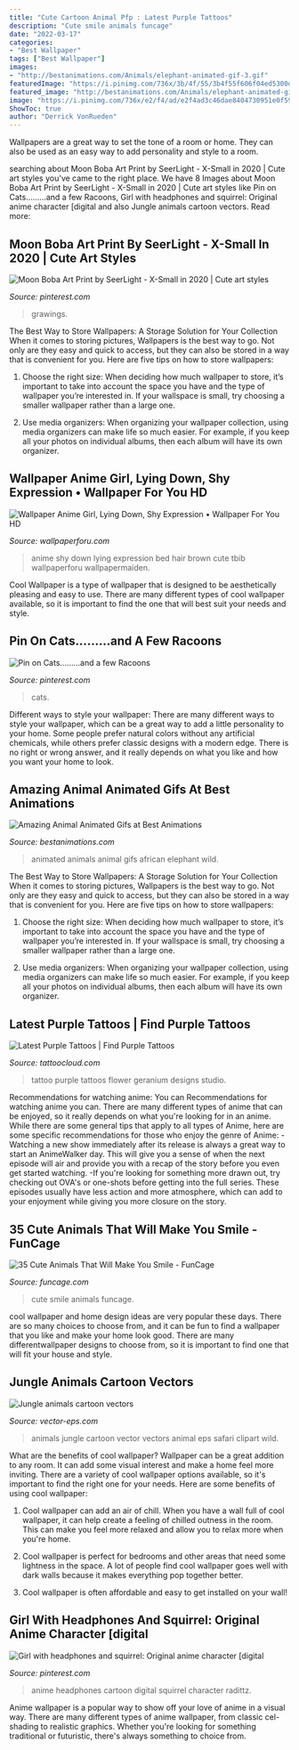 ```yaml
---
title: "Cute Cartoon Animal Pfp : Latest Purple Tattoos"
description: "Cute smile animals funcage"
date: "2022-03-17"
categories:
- "Best Wallpaper"
tags: ["Best Wallpaper"]
images:
- "http://bestanimations.com/Animals/elephant-animated-gif-3.gif"
featuredImage: "https://i.pinimg.com/736x/3b/4f/55/3b4f55f606f04ed5300d1bcf589c010e.jpg"
featured_image: "http://bestanimations.com/Animals/elephant-animated-gif-3.gif"
image: "https://i.pinimg.com/736x/e2/f4/ad/e2f4ad3c46dae8404730951e0f596263.jpg"
ShowToc: true
author: "Derrick VonRueden"
---
```



Wallpapers are a great way to set the tone of a room or home. They can also be used as an easy way to add personality and style to a room.

	

		
searching about Moon Boba Art Print by SeerLight - X-Small in 2020 | Cute art styles you've came to the right place. We have 8 Images about Moon Boba Art Print by SeerLight - X-Small in 2020 | Cute art styles like Pin on Cats.........and a few Racoons, Girl with headphones and squirrel: Original anime character [digital and also Jungle animals cartoon vectors. Read more:
		
    
## Moon Boba Art Print By SeerLight - X-Small In 2020 | Cute Art Styles

<img loading=lazy src="https://i.pinimg.com/736x/9e/e8/0e/9ee80e3ab9d79f4103f0bb3645a0e3b8.jpg" onerror="this.onerror=null;this.src='https://tse4.mm.bing.net/th?id=OIP.GQ7FkdLrWdILIFfsOAMt2AHaKX&amp;pid=15.1';" alt="Moon Boba Art Print by SeerLight - X-Small in 2020 | Cute art styles">

_Source: pinterest.com_

>grawings. 

	

The Best Way to Store Wallpapers: A Storage Solution for Your Collection
When it comes to storing pictures, Wallpapers is the best way to go. Not only are they easy and quick to access, but they can also be stored in a way that is convenient for you. Here are five tips on how to store wallpapers:
1) Choose the right size: When deciding how much wallpaper to store, it’s important to take into account the space you have and the type of wallpaper you’re interested in. If your wallspace is small, try choosing a smaller wallpaper rather than a large one.

2) Use media organizers: When organizing your wallpaper collection, using media organizers can make life so much easier. For example, if you keep all your photos on individual albums, then each album will have its own organizer.

    
## Wallpaper Anime Girl, Lying Down, Shy Expression • Wallpaper For You HD

<img loading=lazy src="https://wallpaperforu.com/wp-content/uploads/2021/02/Wallpaper-Anime-Girl-Lying-Down-Shy-Expression-Brown-Ha371680x1050.jpg" onerror="this.onerror=null;this.src='https://tse3.mm.bing.net/th?id=OIP.5nV0gBqFC5wEaozTWC2oSQHaEo&amp;pid=15.1';" alt="Wallpaper Anime Girl, Lying Down, Shy Expression • Wallpaper For You HD">

_Source: wallpaperforu.com_

>anime shy down lying expression bed hair brown cute tbib wallpaperforu wallpapermaiden. 

	

Cool Wallpaper is a type of wallpaper that is designed to be aesthetically pleasing and easy to use. There are many different types of cool wallpaper available, so it is important to find the one that will best suit your needs and style.

    
## Pin On Cats.........and A Few Racoons

<img loading=lazy src="https://i.pinimg.com/736x/3b/4f/55/3b4f55f606f04ed5300d1bcf589c010e.jpg" onerror="this.onerror=null;this.src='https://tse1.mm.bing.net/th?id=OIP.nwFzaivQmGRSvZXvBav0JQHaNJ&amp;pid=15.1';" alt="Pin on Cats.........and a few Racoons">

_Source: pinterest.com_

>cats. 

	

Different ways to style your wallpaper:
There are many different ways to style your wallpaper, which can be a great way to add a little personality to your home. Some people prefer natural colors without any artificial chemicals, while others prefer classic designs with a modern edge. There is no right or wrong answer, and it really depends on what you like and how you want your home to look.

    
## Amazing Animal Animated Gifs At Best Animations

<img loading=lazy src="http://bestanimations.com/Animals/elephant-animated-gif-3.gif" onerror="this.onerror=null;this.src='https://tse1.mm.bing.net/th?id=OIP.NEF3awGyw6Kt9y0W_Ybb-gHaEG&amp;pid=15.1';" alt="Amazing Animal Animated Gifs at Best Animations">

_Source: bestanimations.com_

>animated animals animal gifs african elephant wild. 

	

The Best Way to Store Wallpapers: A Storage Solution for Your Collection
When it comes to storing pictures, Wallpapers is the best way to go. Not only are they easy and quick to access, but they can also be stored in a way that is convenient for you. Here are five tips on how to store wallpapers:
1) Choose the right size: When deciding how much wallpaper to store, it’s important to take into account the space you have and the type of wallpaper you’re interested in. If your wallspace is small, try choosing a smaller wallpaper rather than a large one.

2) Use media organizers: When organizing your wallpaper collection, using media organizers can make life so much easier. For example, if you keep all your photos on individual albums, then each album will have its own organizer.

    
## Latest Purple Tattoos | Find Purple Tattoos

<img loading=lazy src="https://tattoocloud.com/system/images/tatties/000/110/358/web/IMG_2176.jpg?1530320269" onerror="this.onerror=null;this.src='https://tse1.mm.bing.net/th?id=OIP.p_0oI-OnTmn1j3lpdqz2ngHaJ4&amp;pid=15.1';" alt="Latest Purple Tattoos | Find Purple Tattoos">

_Source: tattoocloud.com_

>tattoo purple tattoos flower geranium designs studio. 

	

Recommendations for watching anime: You can
Recommendations for watching anime you can. There are many different types of anime that can be enjoyed, so it really depends on what you're looking for in an anime. While there are some general tips that apply to all types of Anime, here are some specific recommendations for those who enjoy the genre of Anime: 
-Watching a new show immediately after its release is always a great way to start an AnimeWalker day. This will give you a sense of when the next episode will air and provide you with a recap of the story before you even get started watching. 
-If you're looking for something more drawn out, try checking out OVA's or one-shots before getting into the full series. These episodes usually have less action and more atmosphere, which can add to your enjoyment while giving you more closure on the story.

    
## 35 Cute Animals That Will Make You Smile - FunCage

<img loading=lazy src="http://www.funcage.com/blog/wp-content/uploads/2014/02/cute-animals-will-make-you-smile-010.jpg" onerror="this.onerror=null;this.src='https://tse2.mm.bing.net/th?id=OIP.0RZNdMkeiFXbwnyDmYsVlgHaLH&amp;pid=15.1';" alt="35 Cute Animals That Will Make You Smile - FunCage">

_Source: funcage.com_

>cute smile animals funcage. 

	

cool wallpaper and home design ideas are very popular these days. There are so many choices to choose from, and it can be fun to find a wallpaper that you like and make your home look good. There are many differentwallpaper designs to choose from, so it is important to find one that will fit your house and style.

    
## Jungle Animals Cartoon Vectors

<img loading=lazy src="https://www.vector-eps.com/wp-content/uploads/2018/03/jungle-animals-cartoon-vectors.jpg" onerror="this.onerror=null;this.src='https://tse4.mm.bing.net/th?id=OIP.JPSdikHz6CCfZ3r3nyN11gAAAA&amp;pid=15.1';" alt="Jungle animals cartoon vectors">

_Source: vector-eps.com_

>animals jungle cartoon vector vectors animal eps safari clipart wild. 

	

What are the benefits of cool wallpaper?
Wallpaper can be a great addition to any room. It can add some visual interest and make a home feel more inviting. There are a variety of cool wallpaper options available, so it's important to find the right one for your needs. Here are some benefits of using cool wallpaper: 
1. Cool wallpaper can add an air of chill. When you have a wall full of cool wallpaper, it can help create a feeling of chilled outness in the room. This can make you feel more relaxed and allow you to relax more when you're home. 

2. Cool wallpaper is perfect for bedrooms and other areas that need some lightness in the space. A lot of people find cool wallpaper goes well with dark walls because it makes everything pop together better. 

3. Cool wallpaper is often affordable and easy to get installed on your wall!

    
## Girl With Headphones And Squirrel: Original Anime Character [digital

<img loading=lazy src="https://i.pinimg.com/736x/e2/f4/ad/e2f4ad3c46dae8404730951e0f596263.jpg" onerror="this.onerror=null;this.src='https://tse1.mm.bing.net/th?id=OIP.MiVwMer1PpVv0zkeW6JLnQHaKe&amp;pid=15.1';" alt="Girl with headphones and squirrel: Original anime character [digital">

_Source: pinterest.com_

>anime headphones cartoon digital squirrel character radittz. 

	

Anime wallpaper is a popular way to show off your love of anime in a visual way. There are many different types of anime wallpaper, from classic cel-shading to realistic graphics. Whether you're looking for something traditional or futuristic, there's always something to choice from.


